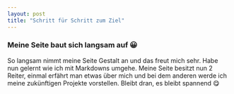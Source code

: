 ```yaml
---
layout: post
title: "Schritt für Schritt zum Ziel"
---
```


### Meine Seite baut sich langsam auf 😀

So langsam nimmt meine Seite Gestalt an und das freut mich sehr. Habe nun gelernt wie ich mit Markdowns umgehe. Meine Seite besitzt nun 2 Reiter, einmal erfährt man etwas über mich und bei dem anderen werde ich meine zukünftigen Projekte vorstellen.
Bleibt dran, es bleibt spannend 😋

